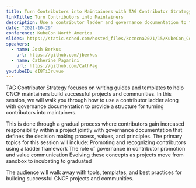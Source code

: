 ```yaml
---
title: Turn Contributors into Maintainers with TAG Contributor Strategy
linkTitle: Turn Contributors into Maintainers
description: Use a contributor ladder and governance documentation to turn contributors into maintainers
date: "2021-10-29"
conference: KubeCon North America
slides: https://static.sched.com/hosted_files/kccncna2021/15/KubeCon_Contributor%20Strategy%20TAG.pdf
speakers:
  - name: Josh Berkus
    url: https://github.com/jberkus
  - name: Catherine Paganini
    url: https://github.com/CathPag
youtubeID: dI8Ti3ruvuo
---
```


TAG Contributor Strategy focuses on writing guides and templates to help CNCF maintainers build successful projects and communities. In this session, we will walk you through how to use a contributor ladder along with governance documentation to provide a structure for turning contributors into maintainers. 

This is done through a gradual process where contributors gain increased responsibility within a project jointly with governance documentation that defines the decision making process, values, and principles. The primary topics for this session will include: Promoting and recognizing contributors using a ladder framework The role of governance in contributor promotion and value communication Evolving these concepts as projects move from sandbox to incubating to graduated 

The audience will walk away with tools, templates, and best practices for building successful CNCF projects and communities.
